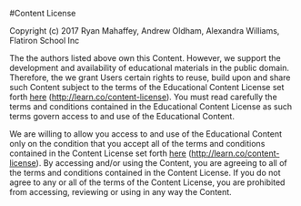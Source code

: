 #Content License

Copyright (c) 2017 Ryan Mahaffey, Andrew Oldham, Alexandra Williams, Flatiron School Inc

The the authors listed above own this Content. However, we support the development and availability of educational materials in the public domain. Therefore, the we grant Users certain rights to reuse, build upon and share such Content subject to the terms of the Educational Content License set forth [here](http://learn.co/content-license) (http://learn.co/content-license). You must read carefully the terms and conditions contained in the Educational Content License as such terms govern access to and use of the Educational Content.

We are willing to allow you access to and use of the Educational Content only on the condition that you accept all of the terms and conditions contained in the Content License set forth [here](http://learn.co/content-license) (http://learn.co/content-license).  By accessing and/or using the Content, you are agreeing to all of the terms and conditions contained in the Content License.  If you do not agree to any or all of the terms of the Content License, you are prohibited from accessing, reviewing or using in any way the Content.

